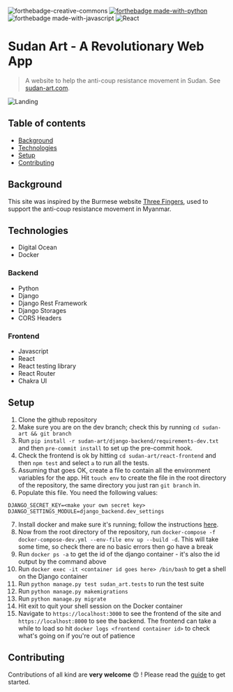 ![forthebadge-creative-commons](https://forthebadge.com/images/badges/cc-0.svg)
[![forthebadge made-with-python](http://ForTheBadge.com/images/badges/made-with-python.svg)](https://www.python.org/)
![forthebadge made-with-javascript](https://forthebadge.com/images/badges/made-with-javascript.svg)
![React](https://img.shields.io/badge/react-%2320232a.svg?style=for-the-badge&logo=react&logoColor=%2361DAFB)

# Sudan Art - A Revolutionary Web App

> A website to help the anti-coup resistance movement in Sudan. See [sudan-art.com](https://sudan-art.com).

![Landing](.img/landing.png)

## Table of contents

- [Background](#background)
- [Technologies](#technologies)
- [Setup](#setup)
- [Contributing](#contributing)

## Background

This site was inspired by the Burmese website [Three Fingers](https://threefingers.org), used to support
the anti-coup resistance movement in Myanmar.

## Technologies

- Digital Ocean
- Docker

### Backend

- Python
- Django
- Django Rest Framework
- Django Storages
- CORS Headers

### Frontend

- Javascript
- React
- React testing library
- React Router
- Chakra UI

## Setup

1. Clone the github repository
2. Make sure you are on the dev branch; check this by running `cd sudan-art && git branch`
3. Run `pip install -r sudan-art/django-backend/requirements-dev.txt` and then `pre-commit install` to set up the
pre-commit hook.
4. Check the frontend is ok by hitting `cd sudan-art/react-frontend` and then `npm test` and select `a` to run all the tests.
5. Assuming that goes OK, create a file to contain all the environment variables for the app. Hit `touch env` to create the file
   in the root directory of the repository, the same directory you just ran `git branch` in.
6. Populate this file. You need the following values:

```
DJANGO_SECRET_KEY=<make your own secret key>
DJANGO_SETTINGS_MODULE=django_backend.dev_settings
```

7. Install docker and make sure it's running; follow the instructions [here](https://docs.docker.com/engine/install/).
8. Now from the root directory of the repository, run `docker-compose -f docker-compose-dev.yml --env-file env up --build -d`.
   This will take some time, so check there are no basic errors then go have a break
9. Run `docker ps -a` to get the id of the django container - it's also the id output by the command above
10. Run `docker exec -it <container id goes here> /bin/bash` to get a shell on the Django container
11. Run `python manage.py test sudan_art.tests` to run the test suite
12. Run `python manage.py makemigrations`
13. Run `python manage.py migrate`
14. Hit exit to quit your shell session on the Docker container
15. Navigate to `https://localhost:3000` to see the frontend of the site and `https://localhost:8000`
    to see the backend. The frontend can take a while to load so hit `docker logs <frontend container id>` to
    check what's going on if you're out of patience

## Contributing

Contributions of all kind are **very welcome** :heart_eyes: ! Please read the [guide](https://github.com/osintalex/sudan-art/blob/dev/CONTRIBUTING.MD)
to get started.
